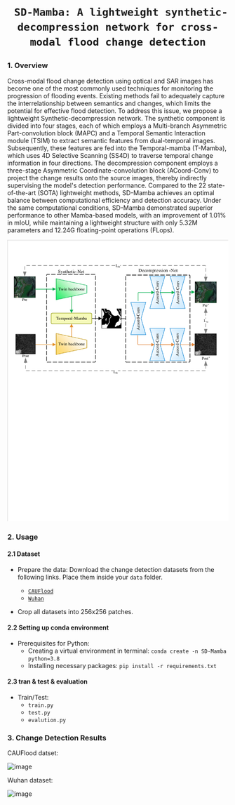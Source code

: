 # <p align=center>` SD-Mamba: A lightweight synthetic-decompression network for cross-modal flood change detection`</p>

### 1. Overview

Cross-modal flood change detection using optical and SAR images has become one of the most commonly used techniques for monitoring the progression of flooding events. Existing methods fail to adequately capture the interrelationship between semantics and changes, which limits the potential for effective flood detection. To address this issue, we propose a lightweight Synthetic-decompression network. The synthetic component is divided into four stages, each of which employs a Multi-branch Asymmetric Part-convolution block (MAPC) and a Temporal Semantic Interaction module (TSIM) to extract semantic features from dual-temporal images. Subsequently, these features are fed into the Temporal-mamba (T-Mamba), which uses 4D Selective Scanning (SS4D) to traverse temporal change information in four directions. The decompression component employs a three-stage Asymmetric Coordinate-convolution block (ACoord-Conv) to project the change results onto the source images, thereby indirectly supervising the model's detection performance. Compared to the 22 state-of-the-art (SOTA) lightweight methods, SD-Mamba achieves an optimal balance between computational efficiency and detection accuracy. Under the same computational conditions, SD-Mamba demonstrated superior performance to other Mamba-based models, with an improvement of 1.01% in mIoU, while maintaining a lightweight structure with only 5.32M parameters and 12.24G floating-point operations (FLops).

<p align="center">
    <img src="Figs/Figure1.pdf"/> <br />
</p>

### 2. Usage
#### 2.1 Dataset
+ Prepare the data:
    Download the change detection datasets from the following links. Place them inside your `data` folder.

  - [`CAUFlood`](https://pan.baidu.com/s/1i5yxdfwjP-oTyiRmq6FZHQ)
  - [`Wuhan`](http://gpcv.whu.edu.cn/data/)

- Crop all datasets into 256x256 patches.

#### 2.2 Setting up conda environment
+ Prerequisites for Python:
    - Creating a virtual environment in terminal: `conda create -n SD-Mamba python=3.8`
    - Installing necessary packages: `pip install -r requirements.txt `

#### 2.3 tran & test & evaluation
+ Train/Test:
   - `train.py`
   - `test.py`
   - `evalution.py`

### 3. Change Detection Results

CAUFlood datset:

![image](https://github.com/user-attachments/assets/160a4f45-7cc2-4241-8425-a428bce15679)

Wuhan dataset:

![image](https://github.com/user-attachments/assets/166a397a-a2fa-4c2a-aef8-8e20ad5fa2f3)
